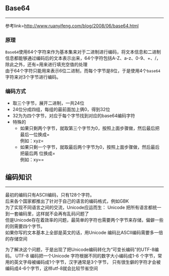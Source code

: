 ## Base64

---

参考link=http://www.ruanyifeng.com/blog/2008/06/base64.html

### 原理

`Base64`使用64个字符来作为基本集来对于二进制进行编码，将文本信息和二进制信息都能够通过编码后的文本表示出来，64个字符包括A-Z、a-z、0-9、+、/，除此之外，还有=用来进行填充空值的处理  
由于64个字符只能用来表示6位二进制，而每个字节是8位，于是使用4个`base64`字符来对3个字节进行编码。

### 编码方式

- 取三个字节，展开二进制，一共24位
- 24位分成四组，每组的最前面加上俩0，得到32位
- 32为为四个字节，对应于每个字节找到对应的base64编码字符
- 特殊的
  - 如果只剩两个字节，就取第三个字节为0，按照上面步骤做，然后最后把最后一位换成=  
    例如：xyz=
  - 如果只剩一个字节，就取最后两个字节为0，按照上面步骤做，然后最后把最后两  位换成=  
    例如：xy==  

##  编码知识

---

最初的编码只有ASCII编码，只有128个字符。     
后来各个国家都推出了针对于自己的语言的编码格式，例如GBK  
为了实现不同语言之间的交流，Unicode应运而生：
Unicode 把所有语言都统一到一套编码里，这样就不会再有乱码问题了  
但是Unicode存在着效率的问题，最简单的字符也需要两个字节来存储，偏僻一些的则需要四个字节。  
如果你写的文本基本上全部是英文的话，用Unicode 编码比ASCII编码需要多一倍的存储空间  

为了解决这个问题，于是出现了把Unicode编码转化为“可变长编码”的UTF-8编码。
UTF-8 编码把一个Unicode 字符根据不同的数字大小编码成1-6 个字节，常用的英文字母被编码成1个字节，汉字通常是3个字节，
只有很生僻的字符才会被编码成4-6个字节，这样utf-8就会比较节省空间